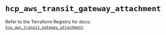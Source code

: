 # `hcp_aws_transit_gateway_attachment`

Refer to the Terraform Registry for docs: [`hcp_aws_transit_gateway_attachment`](https://registry.terraform.io/providers/hashicorp/hcp/0.106.0/docs/resources/aws_transit_gateway_attachment).
